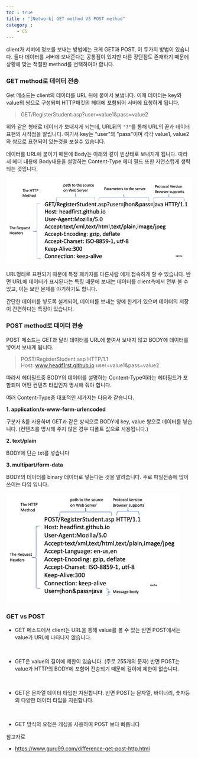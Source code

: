 ```yaml
---
toc : true
title : "[Network] GET method VS POST method"
category : 
    - CS
---
```


client가 서버에 정보를 보내는 방법에는 크게 GET과 POST, 이 두가지 방법이 있습니다. 둘다 데이터를 서버에 보내준다는 공통점이 있지만 다른 장단점도 존재하기 때문에 상황에 맞는 적절한 method를 선택하여야 합니다.

### GET method로 데이터 전송

Get 메소드는 client의 데이터를 URL 뒤에 붙여서 보냅니다. 이때 데이터는 key와 value의 쌍으로 구성되며 HTTP패킷의 헤더에 포함되어 서버에 요청하게 됩니다.

> GET/RegisterStudent.asp?user=value1&pass=value2  

위와 같은 형태로 데이터가 보내지게 되는데, URL뒤의 `"?"`를 통해 URL의 끝과 데이터 표현의 시작점을 알립니다. 여기서 key는 "user"와 "pass"이며 각각 value1, value2와 쌍으로 표현되어 있는것을 보실수 있습니다.

데이터를 URL에 붙이기 때문에 Body는 아래와 같이 빈상태로 보내지게 됩니다. 따라서 헤더 내용에 Body내용을 설명하는 Content-Type 헤더 필드 또한 자연스럽게 생략되는 것입니다.

![GETmethod_Layout](/assets/images/ComputerNetwork/GETmethod_Layout.png)

URL형태로 표현되기 때문에 특정 패키지를 다른사람 에게 접속하게 할 수 있습니다. 반면 URL에 데이터가 표시된다는 특징 때문에 보내는 데이터를 client측에서 전부 볼 수 있고, 이는 보안 문제를 야기하기도 합니다.

간단한 데이터를 넣도록 설계되어, 데이터를 보내는 양에 한계가 있으며 데이터의 저장이 간편하다는 특징이 있습니다.

### POST method로 데이터 전송

POST 메소드는 GET과 달리 데이터를 URL에 붙여서 보내지 않고 BODY에 데이터를 넣어서 보내게 됩니다. 

> POST/RegisterStudent.asp HTTP/1.1  
Host: www.headf1rst.github.io 
user=value1&pass=value2  

따라서 헤더필드중 BODY의 데이터를 설명하는 Content-Type이라는 헤더필드가 포함되며 어떤 컨텐츠 타입인지 명시해 줘야 합니다.

여러 Content-Type중 대표적인 세가지는 다음과 같습니다.

**1. application/x-www-form-urlencoded**

구분자 &를 사용하며 GET과 같은 방식으로 BODY에 key, value 쌍으로 데이터를 넣습니다. $($컨텐츠를 명시해 주지 않은 경우 디폴트 값으로 사용됩니다.)<br>

**2. text/plain**

BODY에 단순 txt를 넣습니다<br>

**3. multipart/form-data**

BODY의 데이터를 binary 데이터로 넣는다는 것을 알려줍니다. 주로 파일전송에 많이 쓰이는 타입 입니다.<br>

![POSTmethod_Layout](/assets/images/ComputerNetwork/POSTmethod_Layout.png)

### GET vs POST

- GET 메소드에서 client는 URL을 통해 value를 볼 수 있는 반면 POST에서는 value가 URL에 나타나지 않습니다.
<br>

- GET은 value의 길이에 제한이 있습니다. $($주로 255개의 문자) 반면 POST는 value가 HTTP의 BODY에 포함어 전송되기 때문에 길이에 제한이 없습니다.
<br>

- GET은 문자열 데이터 타입만 지원합니다. 반면 POST는 문자열, 바이너리, 숫자등의 다양한 데이터 타입을 지원합니다.
<br>

- GET 방식의 요청은 캐싱을 사용하여 POST 보다 빠릅니다


참고자료
- https://www.guru99.com/difference-get-post-http.html


